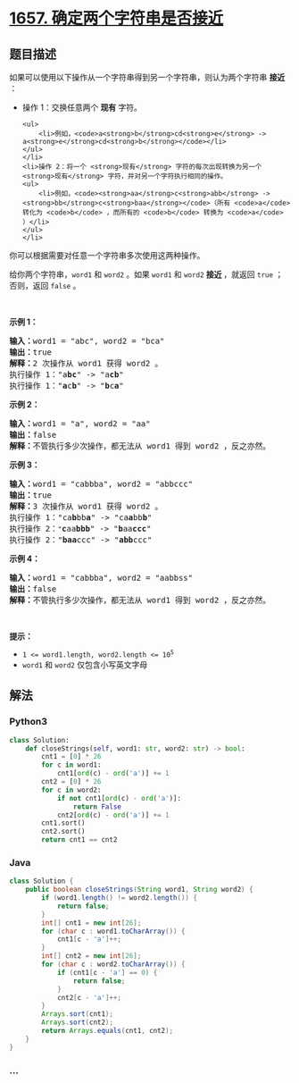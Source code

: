 # [1657. 确定两个字符串是否接近](https://leetcode-cn.com/problems/determine-if-two-strings-are-close)



## 题目描述

<!-- 这里写题目描述 -->

<p>如果可以使用以下操作从一个字符串得到另一个字符串，则认为两个字符串 <strong>接近</strong> ：</p>

<ul>
	<li>操作 1：交换任意两个 <strong>现有</strong> 字符。

	<ul>
		<li>例如，<code>a<strong>b</strong>cd<strong>e</strong> -> a<strong>e</strong>cd<strong>b</strong></code></li>
	</ul>
	</li>
	<li>操作 2：将一个 <strong>现有</strong> 字符的每次出现转换为另一个 <strong>现有</strong> 字符，并对另一个字符执行相同的操作。
	<ul>
		<li>例如，<code><strong>aa</strong>c<strong>abb</strong> -> <strong>bb</strong>c<strong>baa</strong></code>（所有 <code>a</code> 转化为 <code>b</code> ，而所有的 <code>b</code> 转换为 <code>a</code> ）</li>
	</ul>
	</li>
</ul>

<p>你可以根据需要对任意一个字符串多次使用这两种操作。</p>

<p>给你两个字符串，<code>word1</code> 和 <code>word2</code> 。如果<em> </em><code>word1</code><em> </em>和<em> </em><code>word2</code><em> </em><strong>接近 </strong>，就返回 <code>true</code> ；否则，返回<em> </em><code>false</code><em> </em>。</p>

<p> </p>

<p><strong>示例 1：</strong></p>

<pre>
<strong>输入：</strong>word1 = "abc", word2 = "bca"
<strong>输出：</strong>true
<strong>解释：</strong>2 次操作从 word1 获得 word2 。
执行操作 1："a<strong>bc</strong>" -> "a<strong>cb</strong>"
执行操作 1："<strong>a</strong>c<strong>b</strong>" -> "<strong>b</strong>c<strong>a</strong>"
</pre>

<p><strong>示例 2：</strong></p>

<pre>
<strong>输入：</strong>word1 = "a", word2 = "aa"
<strong>输出：</strong>false
<strong>解释：</strong>不管执行多少次操作，都无法从 word1 得到 word2 ，反之亦然。</pre>

<p><strong>示例 3：</strong></p>

<pre>
<strong>输入：</strong>word1 = "cabbba", word2 = "abbccc"
<strong>输出：</strong>true
<strong>解释：</strong>3 次操作从 word1 获得 word2 。
执行操作 1："ca<strong>b</strong>bb<strong>a</strong>" -> "ca<strong>a</strong>bb<strong>b</strong>"
执行操作 2：<code>"</code><strong>c</strong>aa<strong>bbb</strong>" -> "<strong>b</strong>aa<strong>ccc</strong>"
执行操作 2："<strong>baa</strong>ccc" -> "<strong>abb</strong>ccc"
</pre>

<p><strong>示例 4：</strong></p>

<pre>
<strong>输入：</strong>word1 = "cabbba", word2 = "aabbss"
<strong>输出：</strong>false
<strong>解释：</strong>不管执行多少次操作，都无法从 word1 得到 word2 ，反之亦然。</pre>

<p> </p>

<p><strong>提示：</strong></p>

<ul>
	<li><code>1 <= word1.length, word2.length <= 10<sup>5</sup></code></li>
	<li><code>word1</code> 和 <code>word2</code> 仅包含小写英文字母</li>
</ul>


## 解法

<!-- 这里可写通用的实现逻辑 -->

<!-- tabs:start -->

### **Python3**

<!-- 这里可写当前语言的特殊实现逻辑 -->

```python
class Solution:
    def closeStrings(self, word1: str, word2: str) -> bool:
        cnt1 = [0] * 26
        for c in word1:
            cnt1[ord(c) - ord('a')] += 1
        cnt2 = [0] * 26
        for c in word2:
            if not cnt1[ord(c) - ord('a')]:
                return False
            cnt2[ord(c) - ord('a')] += 1
        cnt1.sort()
        cnt2.sort()
        return cnt1 == cnt2
```

### **Java**

<!-- 这里可写当前语言的特殊实现逻辑 -->

```java
class Solution {
    public boolean closeStrings(String word1, String word2) {
        if (word1.length() != word2.length()) {
            return false;
        }
        int[] cnt1 = new int[26];
        for (char c : word1.toCharArray()) {
            cnt1[c - 'a']++;
        }
        int[] cnt2 = new int[26];
        for (char c : word2.toCharArray()) {
            if (cnt1[c - 'a'] == 0) {
                return false;
            }
            cnt2[c - 'a']++;
        }
        Arrays.sort(cnt1);
        Arrays.sort(cnt2);
        return Arrays.equals(cnt1, cnt2);
    }
}
```

### **...**

```

```

<!-- tabs:end -->
